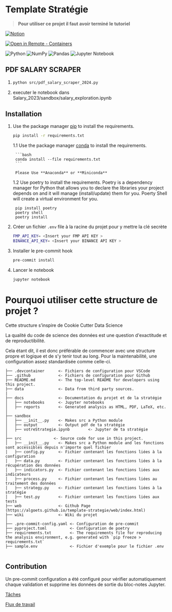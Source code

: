 # Template Stratégie

> **Pour utiliser ce projet il faut avoir terminé le tutoriel**

[![Notion](https://img.shields.io/badge/Notion-%23000000.svg?style=for-the-badge&logo=notion&logoColor=white)](https://www.notion.so/Wiki-strat-gie-a97dbdf253304bbc83aab440ee57708d)


[
    ![Open in Remote - Containers](
        https://img.shields.io/static/v1?label=Remote%20-%20Containers&message=Open&color=blue&logo=visualstudiocode
    )
](
    https://vscode.dev/redirect?url=vscode://ms-vscode-remote.remote-containers/cloneInVolume?url=https://github.com/godatadriven/python-devcontainer-template
)

![Python](https://img.shields.io/badge/python-3670A0?style=for-the-badge&logo=python&logoColor=ffdd54)
![NumPy](https://img.shields.io/badge/numpy-%23013243.svg?style=for-the-badge&logo=numpy&logoColor=white)
![Pandas](https://img.shields.io/badge/pandas-%23150458.svg?style=for-the-badge&logo=pandas&logoColor=white)
![Jupyter Notebook](https://img.shields.io/badge/jupyter-%23FA0F00.svg?style=for-the-badge&logo=jupyter&logoColor=white)


## PDF SALARY SCRAPER
1. 
    ```bash
    python src/pdf_salary_scraper_2024.py
    ```
2. executer le notebook dans Salary_2023/sandbox/salary_exploration.ipynb

## Installation

1. Use the package manager [pip](https://pip.pypa.io/en/stable/) to install the requirements.

    ```bash
    pip install -r requirements.txt
    ```

    1.1 Use the package manager [conda](https://docs.conda.io/en/latest/) to install the requirements.

        ```bash
        conda install --file requirements.txt
        ```

        Please Use **Anaconda** or **Miniconda**

    1.2 Use poetry to install the requirements. Poetry is a dependency manager for Python that allows you to declare the libraries your project depends on and it will manage (install/update) them for you. Poerty Shell will create a virtual environment for you.

        pip install poetry
        poetry shell
        poetry install

2. Créer un fichier `.env` file à la racine du projet pour y mettre la clé secrète

    ```bash
    FMP_API_KEY= <Insert your FMP API KEY >
    BINANCE_API_KEY= <Insert your BINANCE API KEY >
    ```

3. Installer le pre-commit hook

    ```bash
    pre-commit install
    ```

4. Lancer le notebook

    ```bash
    jupyter notebook
    ```


# Pourquoi utiliser cette structure de projet ?

Cette structure s’inspire de Cookie Cutter Data Science

La qualité du code de science des données est une question d'exactitude et de reproductibilité.

Cela étant dit, il est donc préférable de commencer avec une structure propre et logique et de s'y tenir tout au long. Pour la maintenabilité, une configuration assez standardisée comme celle-ci.

```
├── .devcontainer      <- Fichiers de configuration pour VSCode
├── .github            <- Fichiers de configuration pour Github
├── README.md          <- The top-level README for developers using this project.
├── data               <- Data from third party sources.
|
├── docs               <- Documentation du projet et de la stratégie
│   ├── notebooks      <- Jupyter notebooks
│   ├── reports        <- Generated analysis as HTML, PDF, LaTeX, etc.
│
├── sandbox
│   ├── __init__.py    <- Makes src a Python module
│   ├── output         <- Output pdf de ta stratégie
│   ├── votreStrategie.ipynb        <- Jupyter de ta stratégie
│
├── src              <- Source code for use in this project.
│   ├── __init__.py    <- Makes src a Python module and les fonctions sont accessibles depuis n'importe quel fichier
│   ├── config.py      <- Fichier contenant les fonctions liées à la configuration
│   ├── data.py        <- Fichier contenant les fonctions liées à la récupération des données
│   ├── indicators.py  <- Fichier contenant les fonctions liées aux indicateurs
│   ├── process.py     <- Fichier contenant les fonctions liées au traitement des données
│   ├── strategy.py    <- Fichier contenant les fonctions liées à la stratégie
│   ├── test.py        <- Fichier contenant les fonctions liées aux tests
├── web                <- Github Page (https://algoets.github.io/template-strategie/web/index.html)
├── wiki               <- Wiki du projet
│
├── .pre-commit-config.yaml <- Configuration de pre-commit
├── pyproject.toml          <- Configuration de poetry
├── requirements.txt        <- The requirements file for reproducing the analysis environment, e.g. generated with `pip freeze > requirements.txt`
├── sample.env              <- Fichier d'exemple pour le fichier .env


```
## Contribution

Un pre-commit configuration a été configuré pour vérifier automatiquement chaque validation et supprime les données de sortie du bloc-notes Jupyter.


[Tâches](wiki/issues.md)

[Flux de travail](wiki/workflow.md)
